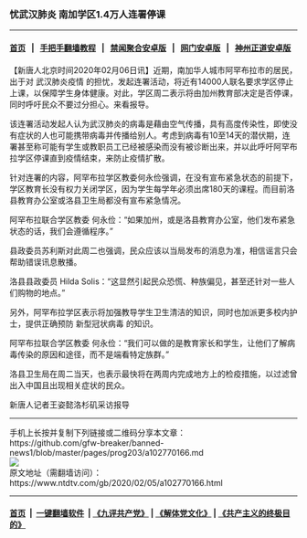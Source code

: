 ### 忧武汉肺炎 南加学区1.4万人连署停课
------------------------

#### [首页](https://github.com/gfw-breaker/banned-news1/blob/master/README.md) &nbsp;&nbsp;|&nbsp;&nbsp; [手把手翻墙教程](https://github.com/gfw-breaker/guides/wiki) &nbsp;&nbsp;|&nbsp;&nbsp; [禁闻聚合安卓版](https://github.com/gfw-breaker/bn-android) &nbsp;&nbsp;|&nbsp;&nbsp; [网门安卓版](https://github.com/oGate2/oGate) &nbsp;&nbsp;|&nbsp;&nbsp; [神州正道安卓版](https://github.com/SzzdOgate/update) 



<div><div class="post_content" itemprop="articleBody">
 <p>
  【新唐人北京时间2020年02月06日讯】近期，南加华人城市阿罕布拉市的居民，出于对
  <ok href="https://www.ntdtv.com/gb/442749.htm">
   武汉肺炎疫情
  </ok>
  的担忧，发起连署活动，将近有14000人联名要求学区停止上课，以保障学生身体健康。对此，学区周二表示将由加州教育部决定是否停课，同时呼吁民众不要过分担心。来看报导。
 </p>
 <p>
  该连署活动发起人认为武汉肺炎的病毒是藉由空气传播，具有高度传染性，即使没有症状的人也可能携带病毒并传播给别人。考虑到病毒有10至14天的潜伏期，连署甚至称可能有学生或教职员工已经被感染而没有被诊断出来，并以此呼吁阿罕布拉学区停课直到疫情结束，来防止疫情扩散。
 </p>
 <p>
  针对连署的内容，阿罕布拉学区教委何永俭强调，在没有宣布紧急状态的前提下，学区教育长没有权力关闭学区，因为学生每学年必须出席180天的课程。而目前洛县教育办公室或洛县卫生局都没有宣布紧急情况。
 </p>
 <p>
  阿罕布拉联合学区教委 何永俭：“如果加州，或是洛县教育办公室，他们发布紧急状态的话，我们会遵循程序。”
 </p>
 <p>
  县政委员苏利斯对此周二也强调，民众应该以当局发布的消息为准，相信谣言只会帮助错误讯息散播。
 </p>
 <p>
  洛县县政委员 Hilda Solis：“这显然引起民众恐慌、种族偏见，甚至还针对一些人们购物的地点。”
 </p>
 <p>
  另外，阿罕布拉学区表示将加强教导学生卫生清洁的知识，同时也加派更多校内护士，提供正确预防
  <ok href="https://www.ntdtv.com/gb/新型冠状病毒.htm">
   新型冠状病毒
  </ok>
  的知识。
 </p>
 <p>
  阿罕布拉联合学区教委 何永俭：“我们可以做的是教育家长和学生，让他们了解病毒传染的原因和途径，而不是端看特定族群。”
 </p>
 <p>
  洛县卫生局在周二当天，也表示最快将在两周内完成地方上的检疫措施，以过滤曾出入中国且出现相关症状的民众。
 </p>
 <p>
  新唐人记者王姿懿洛杉矶采访报导
 </p>
 <div class="single_ad">
 </div>
</div>
</div>
<hr/>
手机上长按并复制下列链接或二维码分享本文章：<br/>
https://github.com/gfw-breaker/banned-news1/blob/master/pages/prog203/a102770166.md <br/>
<a href='https://github.com/gfw-breaker/banned-news1/blob/master/pages/prog203/a102770166.md'><img src='https://github.com/gfw-breaker/banned-news1/blob/master/pages/prog203/a102770166.md.png'/></a> <br/>
原文地址（需翻墙访问）：https://www.ntdtv.com/gb/2020/02/05/a102770166.html


------------------------
#### [首页](https://github.com/gfw-breaker/banned-news1/blob/master/README.md) &nbsp;|&nbsp; [一键翻墙软件](https://github.com/gfw-breaker/nogfw/blob/master/README.md) &nbsp;| [《九评共产党》](https://github.com/gfw-breaker/9ping.md/blob/master/README.md#九评之一评共产党是什么) | [《解体党文化》](https://github.com/gfw-breaker/jtdwh.md/blob/master/README.md) | [《共产主义的终极目的》](https://github.com/gfw-breaker/gczydzjmd.md/blob/master/README.md)


<img src='http://gfw-breaker.win/banned-news/pages/prog203/a102770166.md' width='0px' height='0px'/>